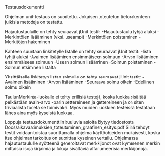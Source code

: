 Testausdokumentti

Ohjelman unit-testaus on suoritettu. Jokaisen toteutetun tietorakenteen julkisia metodeja on testattu.

Hajautustauluille on tehty seuraavat jUnit testit:
-Hajautustaulu tyhjä aluksi
-Merkintöjen lisääminen (yksi, useampi)
-Merkintöjen poistaminen
-Merkitöjen hakeminen

Kahteen suuntaan linkitetylle listalle on tehty seuraavat jUnit testit:
-lista tyhjä aluksi
-Avaimen lisääminen ensimmäiseen solmuun
-Arvon lisääminen ensimmäiseen solmuun
-Usean solmun lisääminen
-Solmun poistaminen
-Solmun etsiminen listalta

Yksittäiselle linkitetyn listan solmulle on tehty seuraavat jUnit testit:
-Avaimen lisääminen
-Arvon lisääminen
-Seuraava solmu oikein
-Edellinen solmu oikein

TaulunMerkinta-luokalle ei tehty erillisiä testejä, koska luokka sisältää pelkästään avain-arvo -parin settereineen ja gettereineen ja on siten triviaalista todeta se toimivaksi. Myös muiden luokkien testeissä testataan lähes aina myös kyseistä luokkaa.

Loppuja testausdokumenttiin kuuluvia asioita löytyy tiedostosta Docs/aikavaatimuksien_toteutuminen_graafinen_esitys.pdf   Siinä tehdyt testit voidaan toistaa suorittamalla ohjelma käyttöohjeiden mukaisesti, koska itse ohjelman tarkoitus on suorittaa kyseinen vertailu. Ohjelmassa hajautustauluille syötteenä generoitavat merkkijonot ovat kymmenen merkin mittaisia isoja kirjaimia ja lukuja sisältäviä alfanumeerisia merkkijonoja.
